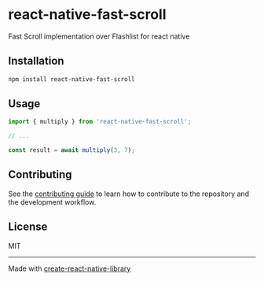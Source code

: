 # react-native-fast-scroll

Fast Scroll implementation over Flashlist for react native

## Installation

```sh
npm install react-native-fast-scroll
```

## Usage

```js
import { multiply } from 'react-native-fast-scroll';

// ...

const result = await multiply(3, 7);
```

## Contributing

See the [contributing guide](CONTRIBUTING.md) to learn how to contribute to the repository and the development workflow.

## License

MIT

---

Made with [create-react-native-library](https://github.com/callstack/react-native-builder-bob)
